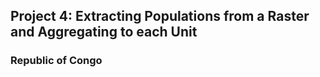 ## Project 4: Extracting Populations from a Raster and Aggregating to each Unit
### Republic of Congo
